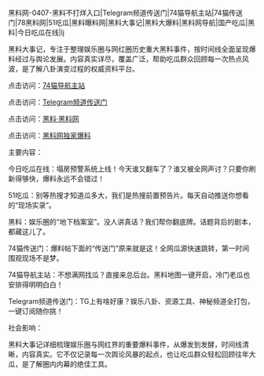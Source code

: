 #
黑料网-0407-黑料不打烊入口|Telegram频道传送门|74猫导航主站|74猫传送门|78黑料网|51吃瓜|黑料曝料网|黑料大事记|黑料大爆料|黑料网导航|国产吃瓜|黑料|今日吃瓜在线|lj

黑料大事记，专注于整理娱乐圈与网红圈历史重大黑料事件，按时间线全面呈现爆料经过与舆论发展。内容真实详尽，覆盖广泛，帮助吃瓜群众回顾每一次热点风波，是了解八卦演变过程的权威资料平台。


点击访问：<a href="https://74mao.com/">74猫导航主站</a>

点击访问：<a href="https://74mao.com/">Telegram频道传送门</a>

点击访问：<a href="https://qfwfg.pages.dev/">黑料·黑料网</a>

点击访问：<a href="https://gdas.pages.dev/">黑料网独家爆料</a>


主要内容：


今日吃瓜在线：塌房预警系统上线！今天谁又翻车了？谁又被全网声讨？只要你刷新得够快，爆料永远不会错过！

51吃瓜：别等热搜才知道瓜多大，我们是热搜前置预告片。每天自动推送你想看的“现场实录”。

黑料：娱乐圈的“地下档案室”。没人讲真话？我们帮你翻底牌。话题背后的剧本，都藏这儿了。

74猫传送门：爆料帖下面的“传送门”原来就是这！全网瓜源快速跳转，第一时间围观现场不是梦。

74猫导航主站：不想满网找瓜？直接来总后台。黑料地图一键开启，冷门老瓜也安排得明明白白！

Telegram频道传送门：TG上有啥好康？娱乐八卦、资源工具、神秘频道全打包，一键订阅随你挑！


社会影响：

黑料大事记详细梳理娱乐圈与网红界的重要爆料事件，从爆发到发酵，时间线清晰，内容真实。它不仅记录每一次舆论风暴的起点，也让吃瓜群众轻松回顾往年大瓜，是了解圈内内幕的绝佳工具。

<span style="display:none;">[Canonical link](https://github.com/54765/234 ）</span>
